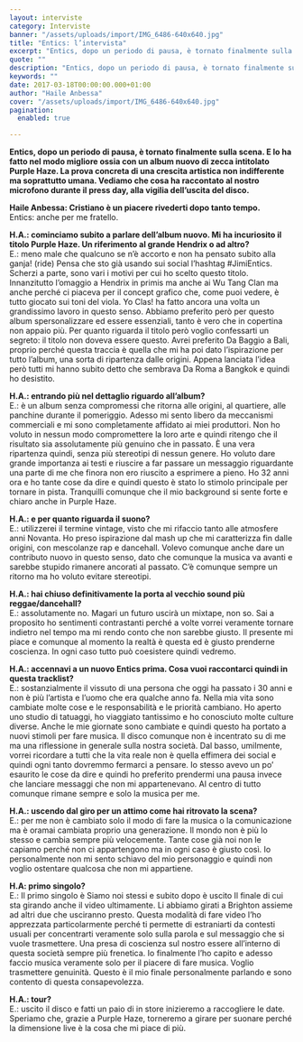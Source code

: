 ```yaml
---
layout: interviste
category: Interviste
banner: "/assets/uploads/import/IMG_6486-640x640.jpg"
title: "Entics: l’intervista"
excerpt: "Entics, dopo un periodo di pausa, è tornato finalmente sulla scena. E lo ha fatto nel modo migliore ossia con un album nuovo di zecca intitolato Purple Haze. La prova concreta di una crescita artistica non indifferente ma soprattutto umana. Vediamo che cosa ha raccontato al nostro microfono durante il press day, alla vigilia dell’uscita…"
quote: ""
description: "Entics, dopo un periodo di pausa, è tornato finalmente sulla scena. E lo ha fatto nel modo migliore ossia con un album nuovo di zecca intitolato Purple Haze. La prova concreta di una crescita artistica non indifferente ma soprattutto umana. Vediamo che cosa ha raccontato al nostro microfono durante il press day, alla vigilia dell’uscita…"
keywords: ""
date: 2017-03-18T00:00:00.000+01:00
author: "Haile Anbessa"
cover: "/assets/uploads/import/IMG_6486-640x640.jpg"
pagination:
  enabled: true

---
```


  
**Entics, dopo un periodo di pausa, è tornato finalmente sulla scena. E lo ha fatto nel modo migliore ossia con un album nuovo di zecca intitolato Purple Haze. La prova concreta di una crescita artistica non indifferente ma soprattutto umana. Vediamo che cosa ha raccontato al nostro microfono durante il press day, alla vigilia dell’uscita del disco.**

 **Haile Anbessa: Cristiano è un piacere rivederti dopo tanto tempo.**  
Entics: anche per me fratello.

**H.A.: cominciamo subito a parlare dell’album nuovo. Mi ha incuriosito il titolo Purple Haze. Un riferimento al grande Hendrix o ad altro?**  
E.: meno male che qualcuno se n’è accorto e non ha pensato subito alla ganja! (ride) Pensa che sto già usando sui social l’hashtag #JimiEntics. Scherzi a parte, sono vari i motivi per cui ho scelto questo titolo. Innanzitutto l’omaggio a Hendrix in primis ma anche ai Wu Tang Clan ma anche perché ci piaceva per il concept grafico che, come puoi vedere, è tutto giocato sui toni del viola. Yo Clas! ha fatto ancora una volta un grandissimo lavoro in questo senso. Abbiamo preferito però per questo album spersonalizzare ed essere essenziali, tanto è vero che in copertina non appaio più. Per quanto riguarda il titolo però voglio confessarti un segreto: il titolo non doveva essere questo. Avrei preferito Da Baggio a Bali, proprio perché questa traccia è quella che mi ha poi dato l’ispirazione per tutto l’album, una sorta di ripartenza dalle origini. Appena lanciata l’idea però tutti mi hanno subito detto che sembrava Da Roma a Bangkok e quindi ho desistito.

 **H.A.: entrando più nel dettaglio riguardo all’album?**  
E.: è un album senza compromessi che ritorna alle origini, al quartiere, alle panchine durante il pomeriggio. Adesso mi sento libero da meccanismi commerciali e mi sono completamente affidato ai miei produttori. Non ho voluto in nessun modo compromettere la loro arte e quindi ritengo che il risultato sia assolutamente più genuino che in passato. È una vera ripartenza quindi, senza più stereotipi di nessun genere. Ho voluto dare grande importanza ai testi e riuscire a far passare un messaggio riguardante una parte di me che finora non ero riuscito a esprimere a pieno. Ho 32 anni ora e ho tante cose da dire e quindi questo è stato lo stimolo principale per tornare in pista. Tranquilli comunque che il mio background si sente forte e chiaro anche in Purple Haze.

**H.A.: e per quanto riguarda il suono?**  
E.: utilizzerei il termine vintage, visto che mi rifaccio tanto alle atmosfere anni Novanta. Ho preso ispirazione dal mash up che mi caratterizza fin dalle origini, con mescolanze rap e dancehall. Volevo comunque anche dare un contributo nuovo in questo senso, dato che comunque la musica va avanti e sarebbe stupido rimanere ancorati al passato. C’è comunque sempre un ritorno ma ho voluto evitare stereotipi.

 **H.A.: hai chiuso definitivamente la porta al vecchio sound più reggae/dancehall?**  
E.: assolutamente no. Magari un futuro uscirà un mixtape, non so. Sai a proposito ho sentimenti contrastanti perché a volte vorrei veramente tornare indietro nel tempo ma mi rendo conto che non sarebbe giusto. Il presente mi piace e comunque al momento la realtà è questa ed è giusto prenderne coscienza. In ogni caso tutto può coesistere quindi vedremo.

 **H.A.: accennavi a un nuovo Entics prima. Cosa vuoi raccontarci quindi in questa tracklist?**  
E.: sostanzialmente il vissuto di una persona che oggi ha passato i 30 anni e non è più l’artista e l’uomo che era qualche anno fa. Nella mia vita sono cambiate molte cose e le responsabilità e le priorità cambiano. Ho aperto uno studio di tatuaggi, ho viaggiato tantissimo e ho conosciuto molte culture diverse. Anche le mie giornate sono cambiate e quindi questo ha portato a nuovi stimoli per fare musica. Il disco comunque non è incentrato su di me ma una riflessione in generale sulla nostra società. Dal basso, umilmente, vorrei ricordare a tutti che la vita reale non è quella effimera dei social e quindi ogni tanto dovremmo fermarci a pensare. Io stesso avevo un po’ esaurito le cose da dire e quindi ho preferito prendermi una pausa invece che lanciare messaggi che non mi appartenevano. Al centro di tutto comunque rimane sempre e solo la musica per me.

 **H.A.: uscendo dal giro per un attimo come hai ritrovato la scena?**  
E.: per me non è cambiato solo il modo di fare la musica o la comunicazione ma è oramai cambiata proprio una generazione. Il mondo non è più lo stesso e cambia sempre più velocemente. Tante cose già noi non le capiamo perché non ci appartengono ma in ogni caso è giusto così. Io personalmente non mi sento schiavo del mio personaggio e quindi non voglio ostentare qualcosa che non mi appartiene.

**H.A: primo singolo?**  
E.: Il primo singolo è Siamo noi stessi e subito dopo è uscito Il finale di cui sta girando anche il video ultimamente. Li abbiamo girati a Brighton assieme ad altri due che usciranno presto. Questa modalità di fare video l’ho apprezzata particolarmente perché ti permette di estraniarti da contesti usuali per concentrarti veramente solo sulla parola e sul messaggio che si vuole trasmettere. Una presa di coscienza sul nostro essere all’interno di questa società sempre più frenetica. Io finalmente l’ho capito e adesso faccio musica veramente solo per il piacere di fare musica. Voglio trasmettere genuinità. Questo è il mio finale personalmente parlando e sono contento di questa consapevolezza.

**H.A.: tour?**  
E.: uscito il disco e fatti un paio di in store inizieremo a raccogliere le date. Speriamo che, grazie a Purple Haze, torneremo a girare per suonare perché la dimensione live è la cosa che mi piace di più.